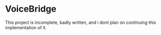 # VoiceBridge
This project is incomplete, badly written, and i dont plan on continuing this implementation of it.
